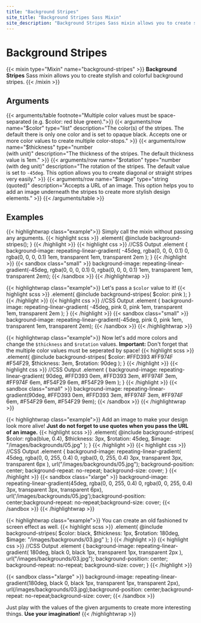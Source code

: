 ```yaml
---
title: "Background Stripes"
site_title: "Background Stripes Sass Mixin"
site_description: "Background Stripes Sass mixin allows you to create stylish and colorful background stripes using repeating-linear-gradient CSS property. You can easily create colorful background lines that are difficult to create with vanilla CSS."
---
```


# Background Stripes

{{< mixin type="Mixin" name="background-stripes" >}}
**Background Stripes** Sass mixin allows you to create stylish and colorful background stripes.
{{< /mixin >}}

## Arguments

{{< arguments/table footnote="Multiple color values must be space-separated (e.g. $color: red blue green).">}}
  {{< arguments/row name="$color" type="list" description="The color(s) of the stripes. The default there is only one color and is set to opaque black. Accepts one or more color values to create multiple color-stops." >}}
  {{< arguments/row name="$thickness" type="number<br/>(with unit)" description="The thickness of the stripes. The default thickness value is 1em." >}}
  {{< arguments/row name="$rotation" type="number</br>(with deg unit)" description="The rotation of the stripes. The default value is set to `-45deg`. This option allows you to create diagonal or straight stripes very easily." >}}
  {{< arguments/row name="$image" type="string<br/>(quoted)" description="Accepts a URL of an image. This option helps you to add an image underneath the stripes to create more stylish design elements." >}}
{{< /arguments/table >}}

## Examples

{{< highlightwrap class="example">}}
Simply call the mixin without passing any arguments.
{{< highlight scss >}}
.element{
  @include background-stripes();
}
{{< /highlight >}}
{{< highlight css >}}
//CSS Output
.element {
  background-image: repeating-linear-gradient(
    -45deg, 
    rgba(0, 0, 0, 0.1) 0, 
    rgba(0, 0, 0, 0.1) 1em, 
    transparent 1em, 
    transparent 2em
  );
}
{{< /highlight >}}
{{< sandbox class="small" >}}
background-image: repeating-linear-gradient(-45deg, rgba(0, 0, 0, 0.1) 0, rgba(0, 0, 0, 0.1) 1em, transparent 1em, transparent 2em);
{{< /sandbox >}}
{{< /highlightwrap >}}

{{< highlightwrap class="example">}}
Let's pass a `$color` value to it!
{{< highlight scss >}}
.element{
  @include background-stripes(
    $color: pink
  );
}
{{< /highlight >}}
{{< highlight css >}}
//CSS Output
.element {
  background-image: repeating-linear-gradient(
    -45deg, 
    pink 0, 
    pink 1em, 
    transparent 1em, 
    transparent 2em
  );
}
{{< /highlight >}}
{{< sandbox class="small" >}}
background-image: repeating-linear-gradient(-45deg, pink 0, pink 1em, transparent 1em, transparent 2em);
{{< /sandbox >}}
{{< /highlightwrap >}}

{{< highlightwrap class="example">}}
Now let's add more colors and change the `$thickness` and `$rotation` values. **Important:** Don't forget that the multiple color values must be seperated by space!
{{< highlight scss >}}
.element{
  @include background-stripes(
    $color: #FFD393 #FF974F #F54F29,
    $thickness: 3em,
    $rotation: 90deg
  );
}
{{< /highlight >}}
{{< highlight css >}}
//CSS Output
.element {
  background-image: repeating-linear-gradient(
    90deg, 
    #FFD393 0em, 
    #FFD393 3em, 
    #FF974F 3em, 
    #FF974F 6em, 
    #F54F29 6em, 
    #F54F29 9em
  );
}
{{< /highlight >}}
{{< sandbox class="small" >}}
background-image: repeating-linear-gradient(90deg, #FFD393 0em, #FFD393 3em, #FF974F 3em, #FF974F 6em, #F54F29 6em, #F54F29 9em);
{{< /sandbox >}}
{{< /highlightwrap >}}

{{< highlightwrap class="example">}}
Add an image to make your design look more alive! **Just do not forget to use quotes when you pass the URL of an image.**
{{< highlight scss >}}
.element{
  @include background-stripes(
    $color: rgba(blue, 0.4),
    $thickness: 3px,
    $rotation: 45deg,
    $image: "/images/backgrounds/05.jpg"
  );
}
{{< /highlight >}}
{{< highlight css >}}
//CSS Output
.element {
  background-image: repeating-linear-gradient(
    45deg, 
    rgba(0, 0, 255, 0.4) 0, 
    rgba(0, 0, 255, 0.4) 3px, 
    transparent 3px, transparent 6px
  ), url("/images/backgrounds/05.jpg");
  background-position: center;
  background-repeat: no-repeat;
  background-size: cover;
}
{{< /highlight >}}
{{< sandbox class="xlarge" >}}
background-image: repeating-linear-gradient(45deg, rgba(0, 0, 255, 0.4) 0, rgba(0, 0, 255, 0.4) 3px, transparent 3px, transparent 6px), url('/images/backgrounds/05.jpg');background-position: center;background-repeat: no-repeat;background-size: cover;
{{< /sandbox >}}
{{< /highlightwrap >}}

{{< highlightwrap class="example">}}
You can create an old fashioned tv screen effect as well.
{{< highlight scss >}}
.element{
  @include background-stripes(
    $color: black,
    $thickness: 1px,
    $rotation: 180deg,
    $image: "/images/backgrounds/03.jpg"
  );
}
{{< /highlight >}}
{{< highlight css >}}
//CSS Output
.element {
  background-image: repeating-linear-gradient(
    180deg, 
    black 0, 
    black 1px, 
    transparent 1px, 
    transparent 2px
  ), url("/images/backgrounds/03.jpg");
  background-position: center;
  background-repeat: no-repeat;
  background-size: cover;
}
{{< /highlight >}}

{{< sandbox class="xlarge" >}}
background-image: repeating-linear-gradient(180deg, black 0, black 1px, transparent 1px, transparent 2px), url(/images/backgrounds/03.jpg);background-position: center;background-repeat: no-repeat;background-size: cover;
{{< /sandbox >}}

Just play with the values of the given arguments to create more interesting things. **Use your imagination!**
{{< /highlightwrap >}}






